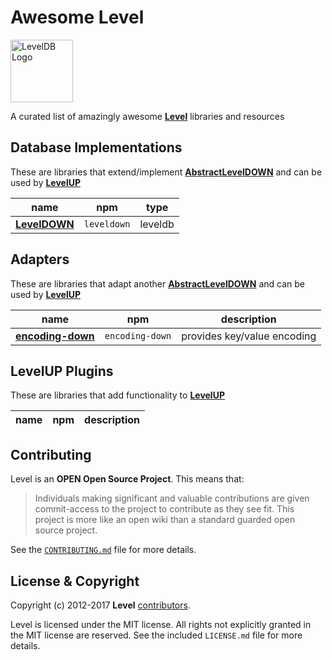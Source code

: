 Awesome Level
=====

<img alt="LevelDB Logo" height="100" src="http://leveldb.org/img/logo.svg">

A curated list of amazingly awesome **[Level](https://github.com/level)** libraries and resources

Database Implementations
------------

These are libraries that extend/implement **[AbstractLevelDOWN](https://github.com/level/abstract-leveldown)** and can be used by **[LevelUP](https://github.com/level/levelup)** 

| name          | npm         | type           |
| ------------- |-------------| :-------------:|
| **[LevelDOWN](https://github.com/level/leveldown)** | `leveldown` | leveldb |

Adapters
------------

These are libraries that adapt another **[AbstractLevelDOWN](https://github.com/level/abstract-leveldown)** and can be used by **[LevelUP](https://github.com/level/levelup)** 

| name          | npm         | description    |
| ------------- |-------------| :-------------:|
| **[encoding-down](https://github.com/level/encoding-down)** | `encoding-down` | provides key/value encoding  |


LevelUP Plugins
------------
These are libraries that add functionality to **[LevelUP](https://github.com/level/levelup)** 

| name          | npm         | description    |
| ------------- |-------------| :-------------:|


<a name="contributing"></a>
Contributing
------------

Level is an **OPEN Open Source Project**. This means that:

> Individuals making significant and valuable contributions are given commit-access to the project to contribute as they see fit. This project is more like an open wiki than a standard guarded open source project.

See the [`CONTRIBUTING.md`](https://github.com/Level/community/blob/master/CONTRIBUTING.md) file for more details.

<a name="license"></a>
License &amp; Copyright
-------------------

Copyright (c) 2012-2017 **Level** [contributors](https://github.com/level/community#contributors).

Level is licensed under the MIT license. All rights not explicitly granted in the MIT license are reserved. See the included `LICENSE.md` file for more details.
